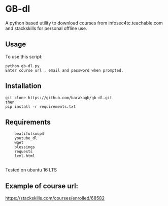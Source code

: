 # GB-dl
A python based utility to download courses from infosec4tc.teachable.com and stackskills for personal offline use.

## Usage
To use this script:
```
python gb-dl.py
Enter course url , email and password when prompted.
```
## Installation
``` 
git clone https://github.com/barakagb/gb-dl.git 
then
pip install -r requirements.txt 
```
    
## Requirements
``` 
    beatifulsoup4
    youtube_dl
    wget
    blessings
    requests
    lxml.html
    
```

Tested on ubuntu 16 LTS

## Example of course url:
https://stackskills.com/courses/enrolled/68582
